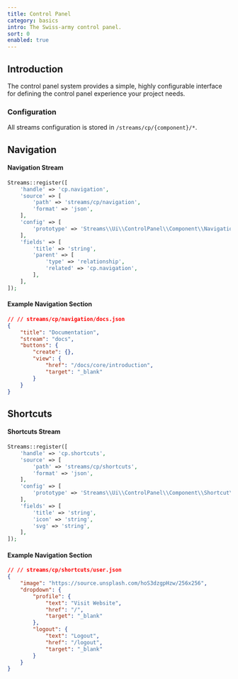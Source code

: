 ```yaml
---
title: Control Panel
category: basics
intro: The Swiss-army control panel.
sort: 0
enabled: true
---
```


## Introduction

The control panel system provides a simple, highly configurable interface for defining the control panel experience your project needs.

### Configuration

All streams configuration is stored in `/streams/cp/{component}/*`.

## Navigation

#### Navigation Stream

```php
Streams::register([
    'handle' => 'cp.navigation',
    'source' => [
        'path' => 'streams/cp/navigation',
        'format' => 'json',
    ],
    'config' => [
        'prototype' => 'Streams\\Ui\\ControlPanel\\Component\\Navigation\\Section',
    ],
    'fields' => [
        'title' => 'string',
        'parent' => [
            'type' => 'relationship',
            'related' => 'cp.navigation',
        ],
    ],
]);
```

#### Example Navigation Section

```json
// // streams/cp/navigation/docs.json
{
    "title": "Documentation",
    "stream": "docs",
    "buttons": {
        "create": {},
        "view": {
            "href": "/docs/core/introduction",
            "target": "_blank"
        }
    }
}
```

## Shortcuts

#### Shortcuts Stream

```php
Streams::register([
    'handle' => 'cp.shortcuts',
    'source' => [
        'path' => 'streams/cp/shortcuts',
        'format' => 'json',
    ],
    'config' => [
        'prototype' => 'Streams\\Ui\\ControlPanel\\Component\\Shortcut\\Shortcut',
    ],
    'fields' => [
        'title' => 'string',
        'icon' => 'string',
        'svg' => 'string',
    ],
]);
```

#### Example Navigation Section

```json
// // streams/cp/shortcuts/user.json
{
    "image": "https://source.unsplash.com/hoS3dzgpHzw/256x256",
    "dropdown": {
        "profile": {
            "text": "Visit Website",
            "href": "/",
            "target": "_blank"
        },
        "logout": {
            "text": "Logout",
            "href": "/logout",
            "target": "_blank"
        }
    }
}
```
